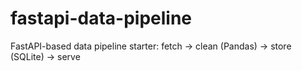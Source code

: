 # fastapi-data-pipeline
FastAPI-based data pipeline starter: fetch -> clean (Pandas) -> store (SQLite) -> serve
